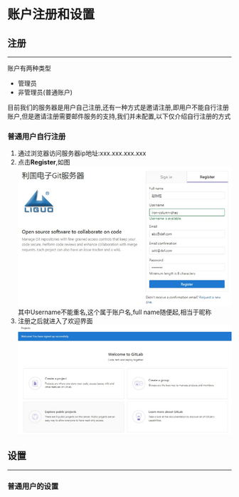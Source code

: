 # 账户注册和设置


## 注册
---
账户有两种类型
 - 管理员
 - 非管理员(普通账户)

目前我们的服务器是用户自己注册,还有一种方式是邀请注册,即用户不能自行注册账户,但是邀请注册需要邮件服务的支持,我们并未配置,以下仅介绍自行注册的方式

### 普通用户自行注册
1. 通过浏览器访问服务器ip地址:xxx.xxx.xxx.xxx
2. 点击**Register**,如图
![](/assets/sign_in.jpg)
其中Username不能重名,这个属于账户名,full name随便起,相当于昵称
3. 注册之后就进入了欢迎界面
![](/assets/gitlabWelcome.jpg)

## 设置
---
### 普通用户的设置
